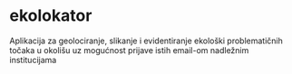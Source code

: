 # ekolokator
Aplikacija za geolociranje, slikanje i evidentiranje ekološki problematičnih točaka u okolišu uz mogućnost prijave istih email-om nadležnim institucijama
